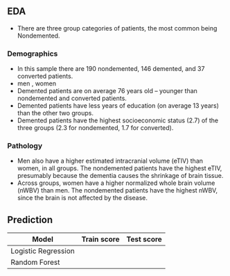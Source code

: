 ## EDA
- There are three group categories of patients, the most common being Nondemented.
  
### Demographics
- In this sample there are 190 nondemented, 146 demented, and 37 converted patients.
- men , women
- Demented patients are on average 76 years old – younger than nondemented and converted patients.
- Demented patients have less years of education (on average 13 years) than the other two groups.
- Demented patients have the highest socioeconomic status (2.7) of the three groups (2.3 for nondemented, 1.7 for converted).

### Pathology
- Men also have a higher estimated intracranial volume (eTIV) than women, in all groups. The nondemented patients have the highest eTIV, presumably because the dementia causes the shrinkage of brain tissue.
- Across groups, women have a higher normalized whole brain volume (nWBV) than men. The nondemented patients have the highest nWBV, since the brain is not affected by the disease.

## Prediction
|Model|Train score|Test score|
|-----|-----------|----------|
|Logistic Regression|||
|Random Forest|||